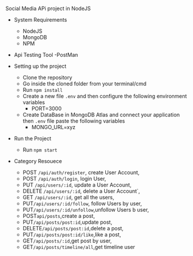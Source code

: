 Social Media APi project in NodeJS

- System Requirements 
    - NodeJS
    - MongoDB
    - NPM
    
- Api Testing Tool
     -PostMan

- Setting up the project
    - Clone the repository
    - Go inside the cloned folder from your terminal/cmd
    - Run `npm install`
    - Create a new file `.env` and then configure the following environment variables
        - PORT=3000
    - Create DataBase in MongoDB Atlas and connect your application then `.env` file paste the following variables 
        - MONGO_URL=xyz

- Run the Project
    - Run `npm start`

- Category Resouece
    - POST `/api/auth/register`, create User Account,
    - POST `/api/auth/login`, login User,
    - PUT `/api/users/:id`, update a User Account,
    - DELETE `/api/users/:id`, delete a User Account`,
    - GET `/api/users/:id`, get all the users,
    - PUT`/api/users/:id/follow`, follow Users by user,
    - PUT`/api/users/:id/unfollow`,unfollow Users b user,
    - POST`api/posts`,create a post,
    - PUT`/api/posts/post:id`,update post,
    - DELETE`/api/posts/post:id`,delete a post,
    - PUT`/api/posts/post:id/like`,like a post,
    - GET`/api/posts/:id`,get post by user,
    - GET`/api/posts/timeline/all`,get timeline user

